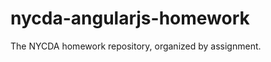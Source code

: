 nycda-angularjs-homework
========================

The NYCDA homework repository, organized by assignment.
